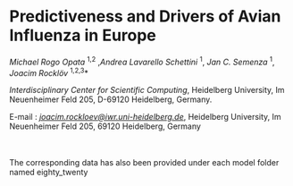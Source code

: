 # Predictiveness and Drivers of Avian Influenza in Europe
*Michael Rogo Opata* <sup>1,2</sup> ,*Andrea Lavarello Schettini* <sup>1</sup>, *Jan C. Semenza* <sup>1</sup>, *Joacim Rocklöv* <sup>1,2,3</sup>*

*Interdisciplinary Center for Scientific Computing*, 
Heidelberg University, Im Neuenheimer Feld 205, D-69120 Heidelberg, Germany.

E-mail : *joacim.rockloev@iwr.uni-heidelberg.de*, 
Heidelberg University, Im Neuenheimer Feld 205, 69120 Heidelberg, Germany

<br></br>
The corresponding data has also been provided under each model folder named eighty_twenty
